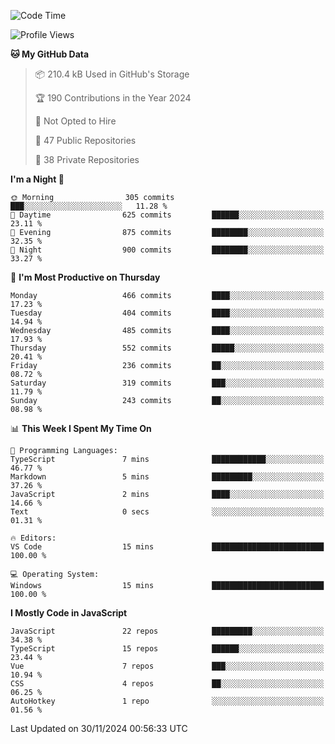 <!--START_SECTION:waka-->
![Code Time](http://img.shields.io/badge/Code%20Time-873%20hrs%2030%20mins-blue)

![Profile Views](http://img.shields.io/badge/Profile%20Views-0-blue)

**🐱 My GitHub Data** 

> 📦 210.4 kB Used in GitHub's Storage 
 > 
> 🏆 190 Contributions in the Year 2024
 > 
> 🚫 Not Opted to Hire
 > 
> 📜 47 Public Repositories 
 > 
> 🔑 38 Private Repositories 
 > 
**I'm a Night 🦉** 

```text
🌞 Morning                305 commits         ███░░░░░░░░░░░░░░░░░░░░░░   11.28 % 
🌆 Daytime                625 commits         ██████░░░░░░░░░░░░░░░░░░░   23.11 % 
🌃 Evening                875 commits         ████████░░░░░░░░░░░░░░░░░   32.35 % 
🌙 Night                  900 commits         ████████░░░░░░░░░░░░░░░░░   33.27 % 
```
📅 **I'm Most Productive on Thursday** 

```text
Monday                   466 commits         ████░░░░░░░░░░░░░░░░░░░░░   17.23 % 
Tuesday                  404 commits         ████░░░░░░░░░░░░░░░░░░░░░   14.94 % 
Wednesday                485 commits         ████░░░░░░░░░░░░░░░░░░░░░   17.93 % 
Thursday                 552 commits         █████░░░░░░░░░░░░░░░░░░░░   20.41 % 
Friday                   236 commits         ██░░░░░░░░░░░░░░░░░░░░░░░   08.72 % 
Saturday                 319 commits         ███░░░░░░░░░░░░░░░░░░░░░░   11.79 % 
Sunday                   243 commits         ██░░░░░░░░░░░░░░░░░░░░░░░   08.98 % 
```


📊 **This Week I Spent My Time On** 

```text
💬 Programming Languages: 
TypeScript               7 mins              ████████████░░░░░░░░░░░░░   46.77 % 
Markdown                 5 mins              █████████░░░░░░░░░░░░░░░░   37.26 % 
JavaScript               2 mins              ████░░░░░░░░░░░░░░░░░░░░░   14.66 % 
Text                     0 secs              ░░░░░░░░░░░░░░░░░░░░░░░░░   01.31 % 

🔥 Editors: 
VS Code                  15 mins             █████████████████████████   100.00 % 

💻 Operating System: 
Windows                  15 mins             █████████████████████████   100.00 % 
```

**I Mostly Code in JavaScript** 

```text
JavaScript               22 repos            █████████░░░░░░░░░░░░░░░░   34.38 % 
TypeScript               15 repos            ██████░░░░░░░░░░░░░░░░░░░   23.44 % 
Vue                      7 repos             ███░░░░░░░░░░░░░░░░░░░░░░   10.94 % 
CSS                      4 repos             ██░░░░░░░░░░░░░░░░░░░░░░░   06.25 % 
AutoHotkey               1 repo              ░░░░░░░░░░░░░░░░░░░░░░░░░   01.56 % 
```




 Last Updated on 30/11/2024 00:56:33 UTC
<!--END_SECTION:waka-->
